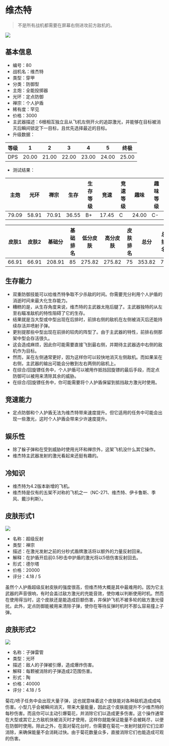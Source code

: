 # 维杰特

> 不是所有战机都需要在屏幕右侧进攻前方敌机的。

<img src="/ships/ship_80.png" style={{zoom:1}}/>

## 基本信息

- 编号：80
- 战机名：维杰特
- 类型：穿甲
- 分类：防御型
- 主炮：全能投掷器
- 光环：定点防御
- 禅宗：个人护盾
- 稀有度：罕见
- 价格：3000
- 主武器描述：6根相互独立且从飞机左侧开火的追踪激光，并能够在目标被消灭后瞬间锁定下一目标，且优先选择最近的目标。
- 升级数据：

| 等级 | 1 | 2 | 3 | 4 | 5 | 终极 |
|--|--|--|--|--|--|--|
| DPS | 20.00 | 21.00 | 22.00 | 23.00 | 24.00 | 25.00 |

- 测试结果：

| 主炮 | 光环 | 禅宗 | 生存 | 生存等级 | 竞速 | 竞速等级 | 趣味 | 趣味等级 |
|--|--|--|--|--|--|--|--|--|
| 79.09 | 58.91 | 70.91 | 36.55 | B+ | 17.45 | C | 24.00 | C- |

| 皮肤1 | 皮肤2 | 基础分 | 基础排名 | 低分皮肤 | 高分皮肤 | 皮肤排名 | 总分 | 总排名 |
|--|--|--|--|--|--|--|--|--|
| 66.91 | 66.91 | 208.91 | 85 | 275.82 | 275.82 | 75 | 353.82 | 77 |

## 生存能力

- 双重防御技能可以给维杰特争取不少杀敌的时间。你需要充分利用个人护盾的消逝时间来最大化生存能力。
- 糟糕的是，从生存角度来说，维杰特的主武器太拖后腿了。主武器独特的从左至右瞄准敌机的特性阻碍了它的生存。
- 结果就是当大型或中型出现在后排时，前排右侧的敌机在左侧被消灭后还能持续存活并喷射子弹。
- 更别提那些中型出现在前排的较肉的阵型了。由于主武器的特性，前排右侧那架中型会存活很久。
- 这会造成麻烦，因此你可能需要直接飞到最右侧，并期待主武器选中右侧的敌机作为目标。
- 然而，呆在左侧通常更好，因为这样你可以较快地消灭左侧敌机。而如果呆在右侧，主武器的输出可能会分散到左右两侧的敌机上。
- 在综合/回旋镖任务中，个人护盾可以被用作抵挡回旋镖的最后手段，而定点防御可以被用来清除其余的威胁。
- 在综合/回旋镖任务中，你可能需要将个人护盾保留到抵挡敌方激光时使用。

## 竞速能力

- 定点防御和个人护盾无法为维杰特带来速度提升。但它适用的任务中可能会出现一些激光，这时个人护盾会带来少许速度提升。

## 娱乐性

- 除了躲子弹和在受到威胁时使用光环和禅宗外，这架飞机没什么其它操作。
- 维杰特主武器发射的激光看起来还挺有趣的。

## 冷知识

- 维杰特为4.2版本新增的飞机。
- 维杰特是仅有的五架不对称的飞机之一（NC-271、维杰特、伊卡鲁斯、季风、戴沙利斯）。

## 皮肤形式1

<img src="/ships/ship_80_apex_1.png" style={{zoom:1}}/>

- 名称：超级反射
- 类型：禅宗
- 描述：在激光发射之前的分秒式盾牌激活将以额外的力量反射回来。
- 解释：在护盾开启前0.5秒击中护盾的激光将以5倍伤害反射回去。
- 形式：德尔塔
- 价格：20000
- 评分：4.18 / 5

虽然个人护盾超级反射皮肤的强度很高，但维杰特大概是其中最难用的。因为它主武器的声音很响，有时会盖过敌方激光的充能音效，使你难以判断使用时机。然而在使用得当时，这个皮肤还是能造成巨额伤害，并保护飞机不被多轮的敌方激光侵扰。此外，定点防御能被用来清除子弹，使你在等待反弹时机时不那么容易撞上子弹。

## 皮肤形式2

<img src="/ships/ship_80_apex_2.png" style={{zoom:1}}/>

- 名称：子弹雷管
- 类型：光环
- 描述：敌人的子弹被引爆，造成爆炸伤害。
- 解释：每颗被消除的子弹造成2范围伤害。
- 形式：陶
- 价格：40000
- 评分：4.18 / 5

菊花/喷子任务中会出现大量子弹，这也就意味着这个皮肤能对各种敌机造成成吨伤害。小型几乎会被瞬间消灭，带来大量能量，因此这个皮肤能提升不少维杰特的每秒伤害。而且你可以主动引爆菊花，并消除它们以造成更多伤害。这个操作通常在大型或其它上方敌机快被消灭时才使用，这样你就能保证能量不会被耗尽，以便在防御时使用。除此之外，在面对菊花台时，你需要在菊花一发射时就将它们立即消除，来确保能量不会消耗过快。由于菊花数量众多，直接消除它们也能造成可观的伤害。
